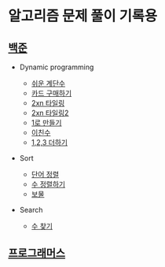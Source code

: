 # 알고리즘 문제 풀이 기록용

## [백준](https://www.acmicpc.net/)
* Dynamic programming
  * [쉬운 계단수](https://www.acmicpc.net/problem/10844)
  * [카드 구매하기](https://www.acmicpc.net/problem/11052)
  * [2xn 타일링](https://www.acmicpc.net/problem/11726)
  * [2xn 타일링2](https://www.acmicpc.net/problem/11727)
  * [1로 만들기](https://www.acmicpc.net/problem/1463)
  * [이친수](https://www.acmicpc.net/problem/2193)
  * [1,2,3 더하기](https://www.acmicpc.net/problem/9095)
  
* Sort
  * [단어 정렬](https://www.acmicpc.net/problem/1181)
  * [수 정렬하기](https://www.acmicpc.net/problem/2750)
  * [보물](https://www.acmicpc.net/problem/1026)

* Search
  * [수 찾기](https://www.acmicpc.net/problem/1920)
  
## [프로그래머스](https://programmers.co.kr/)
